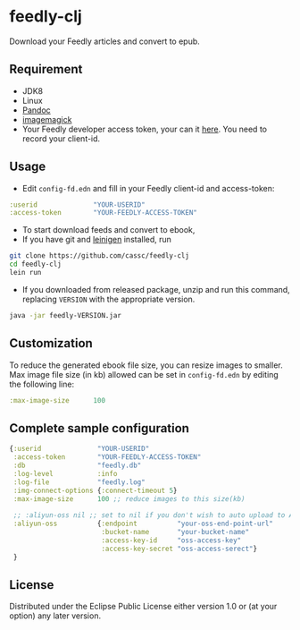 # feedly-clj

Download your Feedly articles and convert to epub.

## Requirement

* JDK8
* Linux
* [Pandoc](https://github.com/jgm/pandoc)
* [imagemagick](http://www.imagemagick.org)
* Your Feedly developer access token, your can  it [here](https://feedly.com/v3/auth/dev). You need to record your client-id.

## Usage

* Edit `config-fd.edn` and fill in your Feedly client-id and access-token: 

```clojure
:userid              "YOUR-USERID"
:access-token        "YOUR-FEEDLY-ACCESS-TOKEN"
```

* To start download feeds and convert to ebook, 
 * If you have git and [leinigen](https://github.com/technomancy/leiningen) installed, run 

```bash
git clone https://github.com/cassc/feedly-clj
cd feedly-clj
lein run
```
 * If you downloaded from released package, unzip and run this command, replacing `VERSION` with the appropriate version. 

```bash
java -jar feedly-VERSION.jar
``` 

## Customization

To reduce the generated ebook file size, you can resize images to smaller. Max image file size (in kb) allowed can be set in `config-fd.edn` by editing the following line:

``` clojure
:max-image-size      100
```

## Complete sample configuration

```clojure
{:userid              "YOUR-USERID"
 :access-token        "YOUR-FEEDLY-ACCESS-TOKEN" 
 :db                  "feedly.db"
 :log-level           :info
 :log-file            "feedly.log"
 :img-connect-options {:connect-timeout 5}
 :max-image-size      100 ;; reduce images to this size(kb)
 
 ;; :aliyun-oss nil ;; set to nil if you don't wish to auto upload to Aliyun OSS
 :aliyun-oss          {:endpoint          "your-oss-end-point-url"
                       :bucket-name       "your-bucket-name"
                       :access-key-id     "oss-access-key"
                       :access-key-secret "oss-access-serect"}
 }
```

## License

Distributed under the Eclipse Public License either version 1.0 or (at
your option) any later version.
